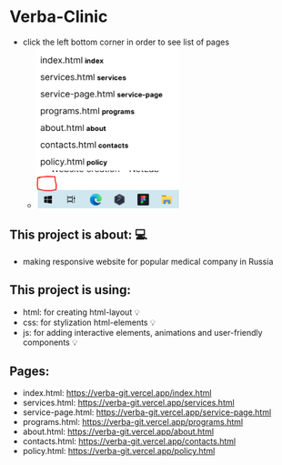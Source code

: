# Verba-Clinic
- click the left bottom corner in order to see list of pages
  - <img src="https://github.com/Vlad-Vasinev/Vlad-Vasinev/blob/main/list%20of%20pages.PNG" width="250">
## This project is about: 💻
- making responsive website for popular medical company in Russia

## This project is using:
- html: for creating html-layout 💡
- css: for stylization html-elements 💡
- js: for adding interactive elements, animations and user-friendly components 💡

## Pages:
- index.html: https://verba-git.vercel.app/index.html
- services.html: https://verba-git.vercel.app/services.html
- service-page.html: https://verba-git.vercel.app/service-page.html
- programs.html: https://verba-git.vercel.app/programs.html
- about.html: https://verba-git.vercel.app/about.html
- contacts.html: https://verba-git.vercel.app/contacts.html
- policy.html: https://verba-git.vercel.app/policy.html
